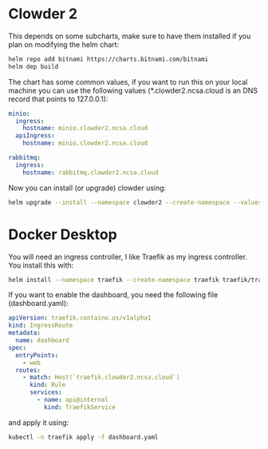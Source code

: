 # Clowder 2

This depends on some subcharts, make sure to have them installed if you plan on modifying the helm chart:

```bash
helm repo add bitnami https://charts.bitnami.com/bitnami
helm dep build
```

The chart has some common values, if you want to run this on your local machine you can use the following values (*.clowder2.ncsa.cloud is an DNS record that points to 127.0.0.1):

```yaml
minio:
  ingress:
    hostname: minio.clowder2.ncsa.cloud
  apiIngress:
    hostname: minio.clowder2.ncsa.cloud

rabbitmq:
  ingress:
    hostname: rabbitmq.clowder2.ncsa.cloud
```

Now you can install (or upgrade) clowder using:
```bash
helm upgrade --install --namespace clowder2 --create-namespace --values local.yaml clowder2 .
```



# Docker Desktop

You will need an ingress controller, I like Traefik as my ingress controller. You install this with:

```bash
helm install --namespace traefik --create-namespace traefik traefik/traefik
```

If you want to enable the dashboard, you need the following file (dashboard.yaml):

```yaml
apiVersion: traefik.containo.us/v1alpha1
kind: IngressRoute
metadata:
  name: dashboard
spec:
  entryPoints:
    - web
  routes:
    - match: Host(`traefik.clowder2.ncsa.cloud`)
      kind: Rule
      services:
        - name: api@internal
          kind: TraefikService
```

and apply it using:

```bash
kubectl -n traefik apply -f dashboard.yaml
```

